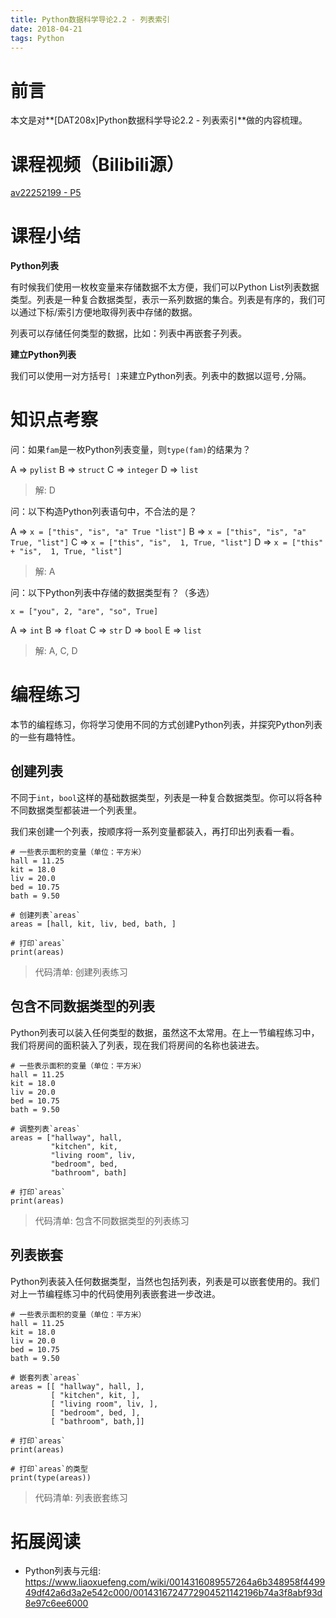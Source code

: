 ```yaml
---
title: Python数据科学导论2.2 - 列表索引
date: 2018-04-21
tags: Python
---
```


# 前言

本文是对**[DAT208x]Python数据科学导论2.2 - 列表索引**做的内容梳理。

# 课程视频（Bilibili源）

[av22252199 - P5](https://www.bilibili.com/video/av22252199/?p=5)

# 课程小结

**Python列表**

有时候我们使用一枚枚变量来存储数据不太方便，我们可以Python List列表数据类型。列表是一种复合数据类型，表示一系列数据的集合。列表是有序的，我们可以通过下标/索引方便地取得列表中存储的数据。

列表可以存储任何类型的数据，比如：列表中再嵌套子列表。

**建立Python列表**

我们可以使用一对方括号`[ ]`来建立Python列表。列表中的数据以逗号`,`分隔。

# 知识点考察

问：如果`fam`是一枚Python列表变量，则`type(fam)`的结果为？

A => `pylist`
B => `struct`
C => `integer`
D => `list`

> 解: D

问：以下构造Python列表语句中，不合法的是？

A => `x = ["this", "is", "a" True "list"]`
B => `x = ["this", "is", "a" True, "list"]`
C => `x = ["this", "is",  1, True, "list"]`
D => `x = ["this" + "is",  1, True, "list"]`

> 解: A

问：以下Python列表中存储的数据类型有？（多选）

```
x = ["you", 2, "are", "so", True]
```

A => `int`
B => `float`
C => `str`
D => `bool`
E => `list`

> 解: A, C, D

# 编程练习

本节的编程练习，你将学习使用不同的方式创建Python列表，并探究Python列表的一些有趣特性。

## 创建列表

不同于`int`，`bool`这样的基础数据类型，列表是一种复合数据类型。你可以将各种不同数据类型都装进一个列表里。

我们来创建一个列表，按顺序将一系列变量都装入，再打印出列表看一看。

```
# 一些表示面积的变量（单位：平方米）
hall = 11.25
kit = 18.0
liv = 20.0
bed = 10.75
bath = 9.50

# 创建列表`areas`
areas = [hall, kit, liv, bed, bath, ]

# 打印`areas`
print(areas)
```
> 代码清单: 创建列表练习

## 包含不同数据类型的列表

Python列表可以装入任何类型的数据，虽然这不太常用。在上一节编程练习中，我们将房间的面积装入了列表，现在我们将房间的名称也装进去。

```
# 一些表示面积的变量（单位：平方米）
hall = 11.25
kit = 18.0
liv = 20.0
bed = 10.75
bath = 9.50

# 调整列表`areas`
areas = ["hallway", hall,
         "kitchen", kit,
         "living room", liv,
         "bedroom", bed,
         "bathroom", bath]

# 打印`areas`
print(areas)
```
> 代码清单: 包含不同数据类型的列表练习

## 列表嵌套

Python列表装入任何数据类型，当然也包括列表，列表是可以嵌套使用的。我们对上一节编程练习中的代码使用列表嵌套进一步改进。

```
# 一些表示面积的变量（单位：平方米）
hall = 11.25
kit = 18.0
liv = 20.0
bed = 10.75
bath = 9.50

# 嵌套列表`areas`
areas = [[ "hallway", hall, ],
         [ "kitchen", kit, ],
         [ "living room", liv, ],
         [ "bedroom", bed, ],
         [ "bathroom", bath,]]

# 打印`areas`
print(areas)

# 打印`areas`的类型
print(type(areas))
```
> 代码清单: 列表嵌套练习

# 拓展阅读

- Python列表与元组: https://www.liaoxuefeng.com/wiki/0014316089557264a6b348958f449949df42a6d3a2e542c000/0014316724772904521142196b74a3f8abf93d8e97c6ee6000

